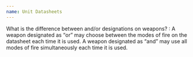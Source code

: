 ```yaml
---
name: Unit Datasheets
---
```

What is the difference between <span class="text-uppercase">and</span>/<span class="text-uppercase">or</span> designations on weapons?
: A weapon designated as <q><span class="text-uppercase">or</span></q> may choose between the modes of fire on the datasheet each time it is used. A weapon designated as <q><span class="text-uppercase">and</span></q> may use all modes of fire simultaneously each time it is used.